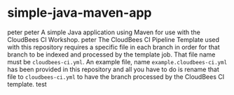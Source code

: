 # simple-java-maven-app
peter
peter A simple Java application using Maven for use with the CloudBees CI Workshop.
peter
The CloudBees CI Pipeline Template used with this repository requires a specific file in each branch in order for that branch to be indexed and processed by the template job. That file name must be `cloudbees-ci.yml`. An example file, name `example.cloudbees-ci.yml` has been provided in this repository and all you have to do is rename that file to `cloudbees-ci.yml` to have the branch processed by the CloudBees CI template.
test
